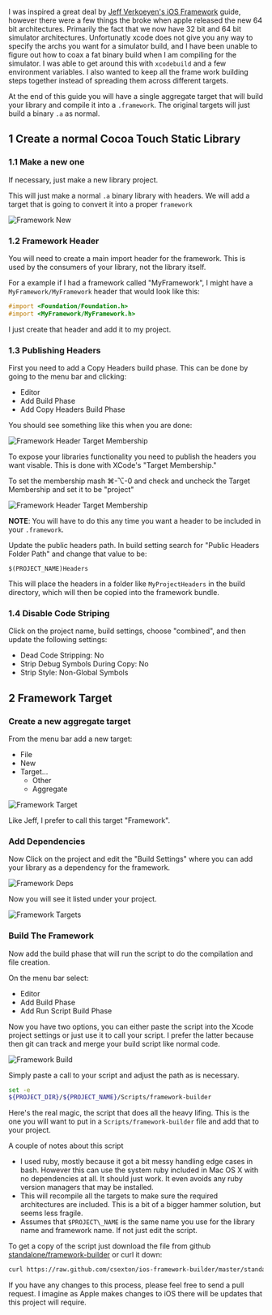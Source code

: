 I was inspired a great deal by [Jeff Verkoeyen's iOS Framework](https://github.com/jverkoey/iOS-Framework) guide, however there were a few things the broke when apple released the new 64 bit architectures. Primarily the fact that we now have 32 bit and 64 bit simulator architectures. Unfortunatly xcode does not give you any way to specify the archs you want for a simulator build, and I have been unable to figure out how to coax a fat binary build when I am compiling for the simulator. I was able to get around this with `xcodebuild` and a few environment variables. I also wanted to keep all the frame work building steps together instead of spreading them across different targets.

At the end of this guide you will have a single aggregate target that will build your library and compile it into a `.framework`. The original targets will just build a binary `.a` as normal.

## 1 Create a normal Cocoa Touch Static Library

### 1.1 Make a new one

If necessary, just make a new library project.

This will just make a normal `.a` binary library with headers. We will add a target that is going to convert it into a proper `framework`

![Framework New](/resources/framework-new.png)

### 1.2 Framework Header

You will need to create a main import header for the framework. This is used by the consumers of your library, not the library itself.

For a example if I had a framework called "MyFramework", I might have a `MyFramework/MyFramework` header that would look like this:

```objective-c
#import <Foundation/Foundation.h>
#import <MyFramework/MyFramework.h>
```

I just create that header and add it to my project.

### 1.3 Publishing Headers

First you need to add a Copy Headers build phase. This can be done by going to the menu bar and clicking:

* Editor
* Add Build Phase
* Add Copy Headers Build Phase

You should see something like this when you are done:

![Framework Header Target Membership](/resources/framework-cp.png)

To expose your libraries functionality you need to publish the headers you want visable. This is done with XCode's "Target Membership."

To set the membership mash ⌘-⌥-0 and check and uncheck the Target Membership and set it to be "project"

![Framework Header Target Membership](/resources/framework-header.png)

**NOTE**: You will have to do this any time you want a header to be included in your `.framework`.

Update the public headers path. In build setting search for "Public Headers Folder Path" and change that value to be:

```
$(PROJECT_NAME)Headers
```

This will place the headers in a folder like `MyProjectHeaders` in the build directory, which will then be copied into the framework bundle.

### 1.4 Disable Code Striping

Click on the project name, build settings, choose "combined", and then update the following settings:

* Dead Code Stripping: No
* Strip Debug Symbols During Copy: No
* Strip Style: Non-Global Symbols

## 2 Framework Target

### Create a new aggregate target

From the menu bar add a new target:

* File
* New
* Target...
  * Other
  * Aggregate

![Framework Target](/resources/framework-agg.png)

Like Jeff, I prefer to call this target "Framework".

### Add Dependencies

Now Click on the project and edit the "Build Settings" where you can add your library as a dependency for the framework.

![Framework Deps](/resources/framework-deps.png)

Now you will see it listed under your project.

![Framework Targets](/resources/framework-targets.png)


### Build The Framework

Now add the build phase that will run the script to do the compilation and file creation.

On the menu bar select:

* Editor
* Add Build Phase
* Add Run Script Build Phase

Now you have two options, you can either paste the script into the Xcode project settings or just use it to call your script. I prefer the latter because then git can track and merge your build script like normal code.

![Framework Build](/resources/framework-build.png)

Simply paste a call to your script and adjust the path as is necessary.

```bash
set -e
${PROJECT_DIR}/${PROJECT_NAME}/Scripts/framework-builder
```

Here's the real magic, the script that does all the heavy lifing. This is the one you will want to put in a `Scripts/framework-builder` file and add that to your project.

A couple of notes about this script

* I used ruby, mostly because it got a bit messy handling edge cases in bash. However this can use the system ruby included in Mac OS X with no dependencies at all. It should just work. It even avoids any ruby version managers that may be installed.
* This will recompile all the targets to make sure the required architectures are included. This is a bit of a bigger hammer solution, but seems less fragile.
* Assumes that `$PROJECT\_NAME` is the same name you use for the library name and framework name. If not just edit the script.

To get a copy of the script just download the file from github [standalone/framework-builder](standalone/framework-builder) or curl it down:

```bash
curl https://raw.github.com/csexton/ios-framework-builder/master/standalone/framework-builder > Scripts/framework-builder
```

If you have any changes to this process, please feel free to send a pull request. I imagine as Apple makes changes to iOS there will be updates that this project will require.
